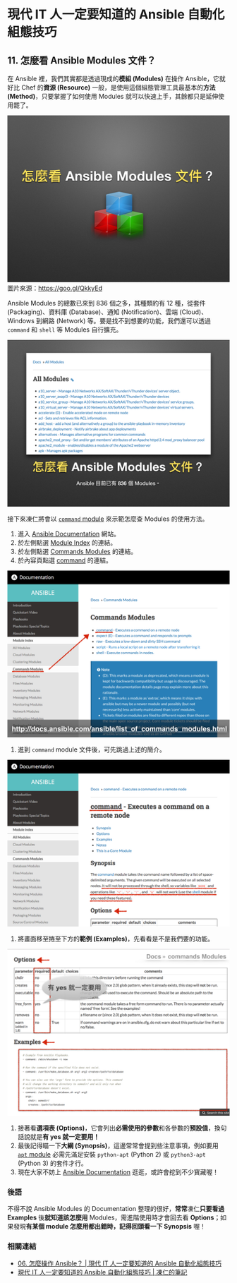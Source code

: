 # 現代 IT 人一定要知道的 Ansible 自動化組態技巧

## 11. 怎麼看 Ansible Modules 文件？

在 Ansible 裡，我們其實都是透過現成的**模組 (Modules)** 在操作 Ansible，它就好比 Chef 的**資源 (Resource)** 一般，是使用這個組態管理工具最基本的**方法 (Method)**，只要掌握了如何使用 Modules 就可以快速上手，其餘都只是延伸使用罷了。

![automate_with_ansible_practice-15.jpg](imgs/automate_with_ansible_practice-15.jpg)
圖片來源：https://goo.gl/QkkyEd

Ansible Modules 的總數已來到 836 個之多，其種類約有 12 種，從套件 (Packaging)、資料庫 (Database)、通知 (Notification)、雲端 (Cloud)、Windows 到網路 (Network) 等。要是找不到想要的功能，我們還可以透過 `command` 和 `shell` 等 Modules 自行擴充。

![automate_with_ansible_practice-16.jpg](imgs/automate_with_ansible_practice-16.jpg)

接下來凍仁將會以 [`command` module][command_module] 來示範怎麼查 Modules 的使用方法。

1. 進入 [Ansible Documentation][ansible_doc] 網站。
1. 於左側點選 [Module Index][module_index] 的連結。
1. 於左側點選 [Commands Modules][commands_modules] 的連結。
1. 於內容頁點選 [command][command_module] 的連結。

  ![automate_with_ansible_basic-20.jpg](imgs/automate_with_ansible_basic-20.jpg)

1. 進到 `command` module 文件後，可先跳過上述的簡介。

  ![automate_with_ansible_basic-21.jpg](imgs/automate_with_ansible_basic-21.jpg)

1. 將畫面移至捲至下方的**範例 (Examples)**，先看看是不是我們要的功能。

  ![automate_with_ansible_basic-22.jpg](imgs/automate_with_ansible_basic-22.jpg)

1. 接著看**選項表 (Options)**，它會列出**必需使用的參數**和各參數的**預設值**，換句話說就是**有 yes 就一定要用！**
1. 最後記得瞄一下**大綱 (Synopsis)**，這邊常常會提到些注意事項，例如要用 [`apt` module][apt_module] 必需先滿足安裝 `python-apt` (Python 2) 或 `python3-apt` (Python 3) 的套件才行。
1. 現在大家不妨上 [Ansible Documentation][ansible_doc] 逛逛，或許會挖到不少寶藏喔！

[ansible_doc]: http://docs.ansible.com/ansible/latest/index.html
[module_index]: http://docs.ansible.com/ansible/modules_by_category.html
[commands_modules]: http://docs.ansible.com/ansible/list_of_commands_modules.html
[command_module]: http://docs.ansible.com/ansible/command_module.html
[apt_module]: http://docs.ansible.com/ansible/apt_module.html

### 後語

不得不說 Ansible Modules 的 Documentation 整理的很好，**常常**凍仁**只要看過 Examples** 後**就知道該怎麼用** Modules，需進階使用時才會回去看 **Options**；如果發現**有某個 module 怎麼用都出錯時，記得回頭看一下 Synopsis** 喔！

### 相關連結

- [06. 怎麼操作 Ansible？ | 現代 IT 人一定要知道的 Ansible 自動化組態技巧](06.how-to-use-ansible.md)
- [現代 IT 人一定要知道的 Ansible 自動化組態技巧 | 凍仁的筆記](http://note.drx.tw/2016/05/automate-with-ansible-basic.html)

